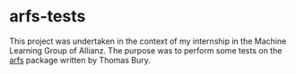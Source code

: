 # arfs-tests
 
This project was undertaken in the context of my internship in the Machine Learning Group of Allianz. The purpose was to perform some tests on the [arfs](https://github.com/ThomasBury/arfs) package written by Thomas Bury.
